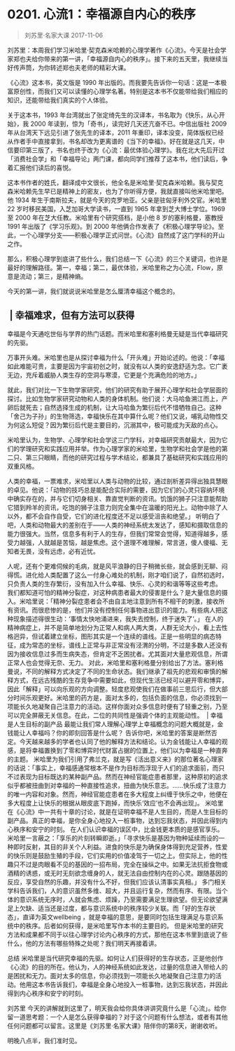 # 0201. 心流1：幸福源自内心的秩序
> 刘苏里·名家大课
2017-11-06

刘苏里：本周我们学习米哈里·契克森米哈赖的心理学著作《心流》。今天是社会学家郑也夫给你带来的第一讲，「幸福源自内心的秩序」。接下来的五天里，我继续当好传声筒，为你转述郑也夫老师的精彩大课。

《心流》这本书，英文版是 1990 年出版的。而我要先告诉你一句话：这是一本极富原创性，而我们又可以读懂的心理学名著。特别是这本书不仅能带给我们相应的知识，还能带给我们真实的个人体验。

关于这本书，1993 年台湾就出了张定绮先生的汉译本，书名取为《快乐，从心开始》，我 2000 年读到，惊为「奇书」，读完好几天还亢奋不已。中信出版社 2009 年从台湾天下远见引进了张先生的译本，2011 年重印，译本没变，简体版权已经从作者手中直接拿到，书名却改为更离谱的《当下的幸福》。好在就是这几天，中信要印第三版了，书名也终于改为《心流：最优体验心理学》。我在北大先后开过「消费社会学」和「幸福导论」两门课，都向同学们推荐了这本书，他们读后，争着汇报他们读后的喜悦。

这本书作者的姓氏，翻译成中文很长，他全名是米哈里·契克森米哈赖。我与契克森米哈赖先生早已是精神上的密友，也为了你听得方便，我就直接叫他米哈里吧。他 1934 年生于南斯拉夫，就是今天的克罗地亚。父亲是驻匈牙利外交官。米哈里 22 岁时移民美国，入芝加哥大学读书，一直到 1965 年拿到芝大博士学位。1969 至 2000 年在芝大任教。米哈里有个研究搭档，是小他 8 岁的塞利格曼，塞教授 1991 年出版了《学习乐观》。到 2000 年他俩合作发表了《积极心理学导论》。至此，一个心理学分支——积极心理学正式问世。《心流》自然成了这门学科的开山之作。

那么，积极心理学到底讲了些什么，我们总结一下《心流》的三个关键词，也许是最好的理解路径。第一，幸福；第二，最优体验，米哈里称之为心流，Flow，原意是流动；第三，是精神熵。

今天的第一讲，我们就说说米哈里是怎么厘清幸福这个概念的。

##  | 幸福难求，但有方法可以获得
幸福是今天通吃世俗与学界的热门话题。而米哈里和塞利格曼无疑是当代幸福研究的先驱。

万事开头难。米哈里也是从探讨幸福为什么「开头难」开始论述的。他说：「幸福如此难能可贵，主要是因为宇宙初创之时，就没有以人类的安逸舒适为念。它广袤无边，充斥着威胁人类生存的空洞与寒漠，它更是个充满危险的地方。」

就此，我们对比一下生物学家研究，他们的研究有助于展开心理学和社会学层面的探讨。比如生物学家研究动物和人类的身体机制。他们说：大马哈鱼溯江而上，产卵后就死去；自然选择生成的机制，让大马哈鱼为繁衍后代不惜牺牲自己。这种「舍己为子孙」的生物筛选，幸福快乐在其中算什么呢？他们又说，哺乳动物性交为何这么短促？因为繁衍后代是主要目的，沉溺其中，极可能成为天敌的点心。

米哈里认为，生物学、心理学和社会学这三门学科，对幸福研究贡献最大，因为它们的学理研究和实践应用并举。作为心理学家的米哈里，生物学和社会学是他的第二只、第三只眼睛，而他的研究过程与学术结论，都兼具了基础研究和实践应用的双重风格。

人类的幸福，一票难求，米哈里以人类与动物的比较，通过剖析差异得出独具慧眼的卓见。他说：「动物的技巧总是能配合实际的需要，因为它们的心灵只容纳环境中确实存在的，并与它们切身相关、靠直觉判断的资讯。饥饿的狮子只注意能帮助它猎到羚羊的资讯，吃饱的狮子注意力则完全集中在温暖的阳光上。动物中除了人以外，都不会自作自受，它们的进化程度还不足以感受沮丧和绝望。」
听明白了吧，人类和动物最大的差别在于——人类的神经系统太发达了，感知和摄取信息的能力很强大。当然，信息多有利于人的生存，但我们常常会觉得，知道得越多，感受力越强，人就越是苦恼，越是焦虑。这个道理不难理解，常言道，傻人傻福、无知者无畏，没有远虑，必有近忧。





人呢，还有个更难伺候的毛病，就是风平浪静的日子稍微长些，就会感到无聊、闷得慌。进化给人类配置了这么一付身心难处的机制，刚才咱们说了，自然初选时，只负责人类的生存繁衍，没有加入什么幸福、快乐、心灵的和谐等等这些考虑。
我们都知道可怕的精神分裂症，对这种病患者最大的侵害是什么？是大量信息的摄入。米哈里说：「精神分裂症患者会不由自主地注意到所有不相干的刺激，接收所有资讯。而很悲惨的是，他们并没有控制任何事物进出意识的能力。有些病人把这种现象描述得很生动：‘事情太快地涌进来，我失去控制，终于迷失了’。」
在人的精神病症上，并不是简单地划分为正常人和病人两大类，人群无论大小，看上去性格迥异，但试着建立坐标，图形其实是一个连续的谱线。正是一些明显的病态特征，成为常态的坐标，谱线上正常与非正常没有泾渭的分明，不过是多数人还没有因为接收信息过多而生病失态，但肯定不乏困扰者。尤其面对大量悲观信息，所谓正常人也会觉得无奈、无力。
对此，米哈里和塞利格曼分别给出了方法。塞利格曼说，不同的解释方式决定了不同的生命状态。我们继承了祖先的悲观和审慎的解释方式，在远古残酷的生存竞争中需要如此，但现代生活已经可以避开零和博弈，因此「解释」可以向乐观的方向调整。轻度悲观使我们在做事前三思后行，但大部分时间乐观更好。米哈里的药方是，面对太多的，包括负面的信息，你必须找到一项能长久地凝聚自己注意力的活动。这样你面对众多信息时便有了轻重之别，乃至可以完全屏蔽无关信息。在此，二位的共同性是强调个体的主观能动性。
 | 幸福是人生目标的副产品
最能让我们常人理解心理学上幸福概念的问题大概就是，金钱能让人幸福吗？你的即刻回答是什么呢？
告诉你吧，米哈里的答案是断然否定。今天越来越多的学者也认同了他的解释方法和结论。认为金钱能让人幸福的观感，是将幸福置换到了零和博弈时代财富占据的位置上，他们以为幸福是一种直奔的主题。
米哈里为我们引用了弗兰克，就是写《活出意义来》的那位著名心理家的话说：「事实上，幸福感通常根本不是作为目标而浮现于人们的追求面前，而只不过表现为目标既达的某种副产品。然而在神经官能症患者那里，这种原初的追求似乎都被扭曲到对幸福的一种直接性追求，扭曲为快乐意志。……快乐成了注意力的唯一内容和对象。然而，神经官能症患者在多大程度上纠缠于快乐之中，他便在多大程度上让快乐的根据从眼皮底下跑掉，而快乐‘效应’也不会再出现」。
米哈里在《心流》中一共有十章的讨论，就是在证明幸福不是人生目的，而是人生目标的副产品。真正的幸福，是你全身心地投入一桩事物，达到忘我状态，并因此得到内心秩序和安宁的时刻。
在人们认识幸福的误区中，比金钱更本质的是感官享乐。米哈里一言蔽之：「享乐的片刻转瞬即逝。」「寻求快乐是基因为物种延续而设的一种即时反射，其目的非关个人利益。进食的快乐是为确保身体得到充足营养，性爱的快乐则是鼓励生殖的手段，它们实用的价值凌驾于一切之上。但实际上，他的性趣只不过是肉眼看不见的基因的一招布局，完全在操纵之中。如果无法抗拒食物或酒精的诱惑，或无时无刻欲念缠身的人，就无法自由控制内在的心灵。跟随基因的反应，享受自然的乐趣，并没有什么不好，但我们应该认清事实真相。」
多门相关学科告诉我们，人的意识虽然多维、超大，并且运行复杂，然而有序、有限。当个体的意识系统无序时，人就会焦虑、烦躁，乃至需要满足生理欲望。但无论欲望满足上欠缺、适当还是过度，都与意识系统中的秩序较少关联。而「好的生存状态」，直译为英文wellbeing ，就是幸福的意思，是要同时包括生理满足与意识系统中的秩序。后者如何获得，是米哈里写作本书的主要目的。
但是米哈里的研究方法和成果都不同于以往心理学讨论内心秩序的方式，那他在这本书里到底说了些什么，他的方法有哪些特殊之处呢？我们明天再接着讲。


总结
米哈里是当代研究幸福的先驱。如何让人们获得好的生存状态，正是他创作《心流》的目的所在。他认为，人的神经系统如此发达，过量的信息进入带给人的是困扰和无力。面对太多的信息，你必须找到一项能长久地凝聚自己注意力的活动。他用这本书告诉我们，幸福是全身心地投入一桩事物，达到忘我状态，并因此得到内心秩序和安宁的时刻。

刘苏里
今天的讲解就到这里了，明天我会给你具体讲讲究竟什么是「心流」。给你留一道思考题：一个人是怎么获得幸福的？对于这个问题有什么想法，或者有其他任何问题都可以留言。这里是《刘苏里·名家大课》陪伴你的第8天，谢谢收听。

明晚八点半，我们准时见。